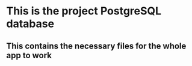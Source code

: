 # This is the project PostgreSQL database
## This contains the necessary files for the whole app to work